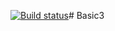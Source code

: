 [![Build status](https://ci.appveyor.com/api/projects/status/i7jmnscxam4xqn32?svg=true)](https://ci.appveyor.com/project/EkaterinaZak612/basic3-qbgpy)# Basic3
